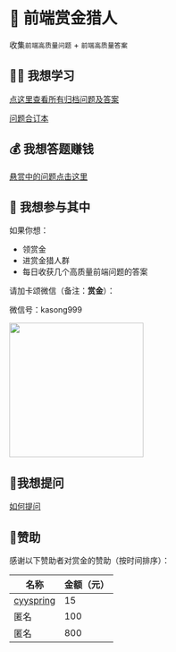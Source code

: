 # 🥷 前端赏金猎人

收集`前端高质量问题` + `前端高质量答案`

## 👩‍🎓 我想学习

[点这里查看所有归档问题及答案](https://github.com/BetaSu/fe-hunter/issues?q=is%3Aissue+is%3Aclosed)

[问题合订本](https://fe-cool.github.io/hunter/)

## 💰 我想答题赚钱

[悬赏中的问题点击这里](https://github.com/BetaSu/fe-hunter/issues)

## 🙋 我想参与其中

如果你想：

- 领赏金
- 进赏金猎人群
- 每日收获几个高质量前端问题的答案

请加卡颂微信（备注：**赏金**）：

微信号：kasong999

<img width="240" height="240" src = 'https://s3.bmp.ovh/imgs/2022/03/ce28b3b7a0c38a7b.png' />
     
## 🤔我想提问

[如何提问](https://github.com/BetaSu/fe-hunter/wiki/How-to-ask)

## 👨赞助

感谢以下赞助者对赏金的赞助（按时间排序）：

名称 | 金额（元）
---- | ---
[cyyspring](https://github.com/cyyspring) | 15
匿名 |  100
匿名 |  800
